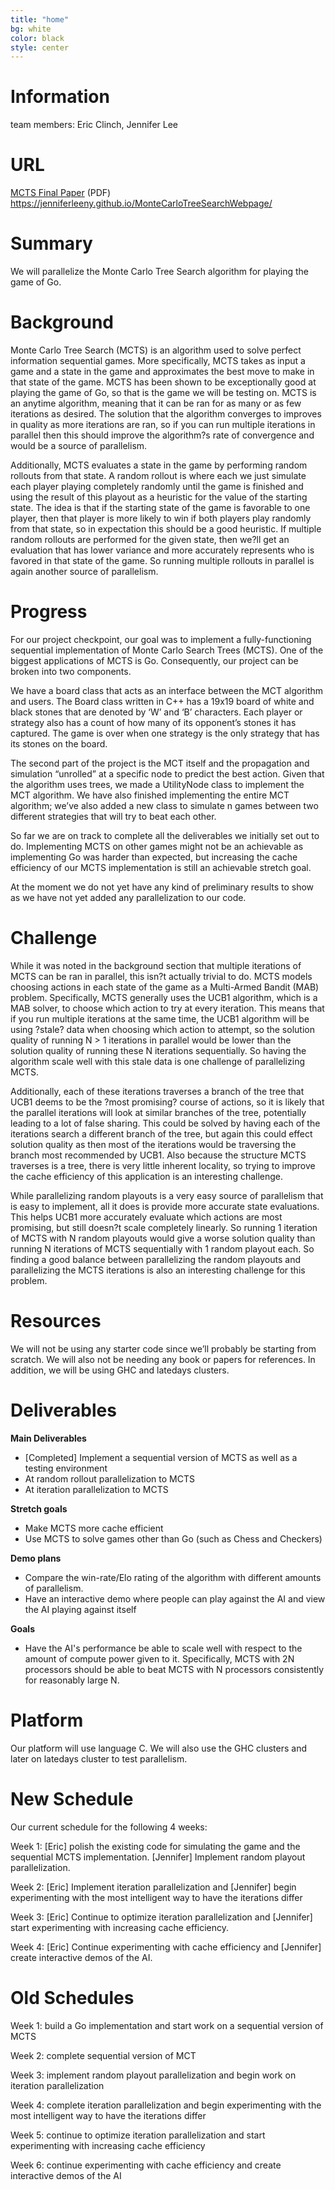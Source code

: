 ```yaml
---
title: "home"
bg: white  
color: black
style: center
---
```


# Information

team members: Eric Clinch, Jennifer Lee

# URL
[MCTS Final Paper](https://www.dropbox.com/s/miqibgnjbpnvaiw/MCTS_final_report.pdf?dl=0) (PDF)
https://jenniferleeny.github.io/MonteCarloTreeSearchWebpage/

# Summary
We will parallelize the Monte Carlo Tree Search algorithm for playing the game of Go. 

# Background

Monte Carlo Tree Search (MCTS) is an algorithm used to solve perfect information sequential games. More specifically, MCTS takes as input a game and a state in the game and approximates the best move to make in that state of the game. MCTS has been shown to be exceptionally good at playing the game of Go, so that is the game we will be testing on.  MCTS is an anytime algorithm, meaning that it can be ran for as many or as few iterations as desired. The solution that the algorithm converges to improves in quality as more iterations are ran, so if you can run multiple iterations in parallel then this should improve the algorithm?s rate of convergence and would be a source of parallelism. 

Additionally, MCTS evaluates a state in the game by performing random rollouts from that state. A random rollout is where each we just simulate each player playing completely randomly until the game is finished and using the result of this playout as a heuristic for the value of the starting state. The idea is that if the starting state of the game is favorable to one player, then that player is more likely to win if both players play randomly from that state, so in expectation this should be a good heuristic. If multiple random rollouts are performed for the given state, then we?ll get an evaluation that has lower variance and more accurately represents who is favored in that state of the game. So running multiple rollouts in parallel is again another source of parallelism.

# Progress

For our project checkpoint, our goal was to implement a fully-functioning sequential implementation of Monte Carlo Search Trees (MCTS). One of the biggest applications of MCTS is Go. Consequently, our project can be broken into two components. 

We have a board class that acts as an interface between the MCT algorithm and users. The Board class written in C++ has a 19x19 board of white and black stones that are denoted by ‘W’ and ‘B’ characters. Each player or strategy also has a count of how many of its opponent’s stones it has captured. The game is over when one strategy is the only strategy that has its stones on the board. 

The second part of the project is the MCT itself and the propagation and simulation “unrolled” at a specific node to predict the best action. Given that the algorithm uses trees, we made a UtilityNode class to implement the MCT algorithm. We have also finished implementing the entire MCT algorithm; we’ve also added a new class to simulate n games between two different strategies that will try to beat each other. 

So far we are on track to complete all the deliverables we initially set out to do. Implementing MCTS on other games might not be an achievable as implementing Go was harder than expected, but increasing the cache efficiency of our MCTS implementation is still an achievable stretch goal.

At the moment we do not yet have any kind of preliminary results to show as we have not yet added any parallelization to our code. 

# Challenge

While it was noted in the background section that multiple iterations of MCTS can be ran in parallel, this isn?t actually trivial to do. MCTS models choosing actions in each state of the game as a Multi-Armed Bandit (MAB) problem. Specifically, MCTS generally uses the UCB1 algorithm, which is a MAB solver, to choose which action to try at every iteration. This means that if you run multiple iterations at the same time, the UCB1 algorithm will be using ?stale? data when choosing which action to attempt, so the solution quality of running N > 1 iterations in parallel would be lower than the solution quality of running these N iterations sequentially. So having the algorithm scale well with this stale data is one challenge of parallelizing MCTS.

 Additionally, each of these iterations traverses a branch of the tree that UCB1 deems to be the ?most promising? course of actions, so it is likely that the parallel iterations will look at similar branches of the tree, potentially leading to a lot of false sharing. This could be solved by having each of the iterations search a different branch of the tree, but again this could effect solution quality as then most of the iterations would be traversing the branch most recommended by UCB1. Also because the structure MCTS traverses is a tree, there is very little inherent locality, so trying to improve the cache efficiency of this application is an interesting challenge.
 
 While parallelizing random playouts is a very easy source of parallelism that is easy to implement, all it does is provide more accurate state evaluations. This helps UCB1 more accurately evaluate which actions are most promising, but still doesn?t scale completely linearly. So running 1 iteration of MCTS with N random playouts would give a worse solution quality than running N iterations of MCTS sequentially with 1 random playout each. So finding a good balance between parallelizing the random playouts and parallelizing the MCTS iterations is also an interesting challenge for this problem.

# Resources
We will not be using any starter code since we’ll probably be starting from scratch. We will also not be needing any book or papers for references. In addition, we will be using GHC and latedays clusters. 


# Deliverables

**Main Deliverables**
* [Completed] Implement a sequential version of MCTS as well as a testing environment
* At random rollout parallelization to MCTS
* At iteration parallelization to MCTS

**Stretch goals**
* Make MCTS more cache efficient
* Use MCTS to solve games other than Go (such as Chess and Checkers)

**Demo plans**
* Compare the win-rate/Elo rating of the algorithm with different amounts of parallelism.
* Have an interactive demo where people can play against the AI and view the AI playing against itself

**Goals**
* Have the AI's performance be able to scale well with respect to the amount of compute power given to it. Specifically, MCTS with 2N processors should be able to beat MCTS with N processors consistently for reasonably large N.

# Platform

Our platform will use language C. We will also use the GHC clusters and later on latedays cluster to test parallelism. 

# New Schedule

Our current schedule for the following 4 weeks:

Week 1: [Eric] polish the existing code for simulating the game and the sequential MCTS implementation. [Jennifer] Implement random playout parallelization.

Week 2: [Eric] Implement iteration parallelization and [Jennifer] begin experimenting with the most intelligent way to have the iterations differ

Week 3: [Eric] Continue to optimize iteration parallelization and [Jennifer] start experimenting with increasing cache efficiency.

Week 4: [Eric] Continue experimenting with cache efficiency and [Jennifer] create interactive demos of the AI.

# Old Schedules
Week 1: build a Go implementation and start work on a sequential version of MCTS

Week 2: complete sequential version of MCT

Week 3: implement random playout parallelization and begin work on iteration parallelization

Week 4: complete iteration parallelization and begin experimenting with the most intelligent way to have the iterations differ

Week 5: continue to optimize iteration parallelization and start experimenting with increasing cache efficiency

Week 6: continue experimenting with cache efficiency and create interactive demos of the AI
